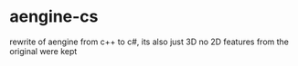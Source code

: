 # aengine-cs
rewrite of aengine from c++ to c#, its also just 3D no 2D features from the original were kept

